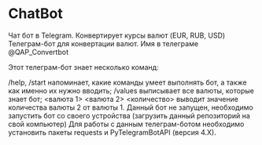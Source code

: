 # ChatBot
Чат бот в Telegram.  Конвертирует курсы валют (EUR, RUB, USD)
Телеграм-бот для конвертации валют. Имя в телеграме @QAP_Convertbot

Этот телеграм-бот знает несколько команд:

/help, /start напоминает, какие команды умеет выполнять бот, а также как именно их нужно вводить;
/values выписывает все валюты, которые знает бот;
<валюта 1> <валюта 2> <количество> выводит значение количества валюты 2 от валюты 1.
Данный бот не запущен, необходимо запустить бот со своего устройства (загрузить данный репозиторий на свой компьютер) Для работы с данным телеграм-ботом необходимо установить пакеты requests и PyTelegramBotAPI (версия 4.X).
